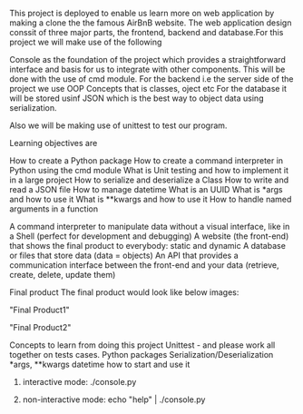 This project is deployed to enable us learn more on web application by making a clone the the famous AirBnB website.
The web application design conssit of three major parts, the frontend, backend and database.For this project we will make use of the following

Console as the foundation of the project which provides a straightforward interface and basis for us to integrate with other components. This will be done with the use of cmd module.
For the backend i.e the server side of the project we use OOP Concepts that is classes, oject etc
For the database it will be stored usinf JSON which is the best way to object data using serialization.

Also we will be making use of unittest to test our program.

Learning objectives are

How to create a Python package
How to create a command interpreter in Python using the cmd module
What is Unit testing and how to implement it in a large project
How to serialize and deserialize a Class
How to write and read a JSON file
How to manage datetime
What is an UUID
What is *args and how to use it
What is **kwargs and how to use it
How to handle named arguments in a function

A command interpreter to manipulate data without a visual interface, like in a Shell (perfect for development and debugging)
A website (the front-end) that shows the final product to everybody: static and dynamic
A database or files that store data (data = objects)
An API that provides a communication interface between the front-end and your data (retrieve, create, delete, update them)

Final product
The final product would look like below images:

"Final Product1"

"Final Product2"

Concepts to learn from doing this project
Unittest - and please work all together on tests cases.
Python packages
Serialization/Deserialization
*args, **kwargs
datetime
how to start and use it
  1. interactive mode: 
  ./console.py
  
  2. non-interactive mode: 
  echo "help" | ./console.py
